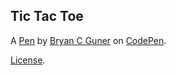 Tic Tac Toe
-----------


A [Pen](https://codepen.io/bgoonz/pen/XWZpOXG) by [Bryan C Guner](https://codepen.io/bgoonz) on [CodePen](https://codepen.io).

[License](https://codepen.io/license/pen/XWZpOXG).